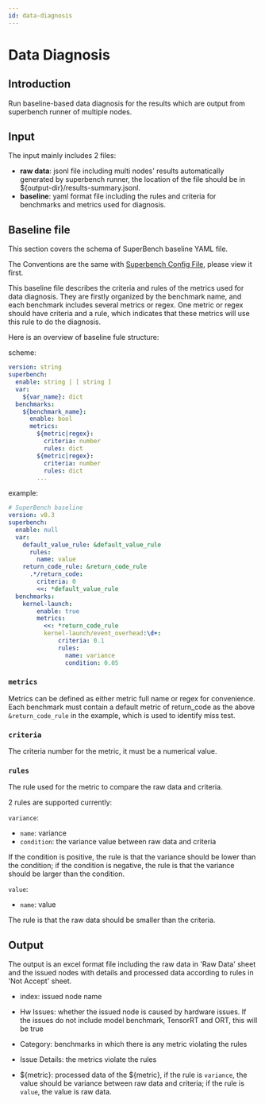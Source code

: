 ```yaml
---
id: data-diagnosis
---
```


# Data Diagnosis

## Introduction

Run baseline-based data diagnosis for the results which are output from superbench runner of multiple nodes.

## Input

The input mainly includes 2 files:

 - **raw data**: jsonl file including multi nodes' results automatically generated by superbench runner, the location of the file should be in ${output-dir}/results-summary.jsonl.
 - **baseline**: yaml format file including the rules and criteria for benchmarks and metrics used for diagnosis.

## Baseline file

This section covers the schema of SuperBench baseline YAML file.

The Conventions are the same with [Superbench Config File](https://microsoft.github.io/superbenchmark/docs/superbench-config), please view it first.

This baseline file describes the criteria and rules of the metrics used for data diagnosis. They are firstly organized by the benchmark name, and each benchmark includes several metrics or regex. One metric or regex should have criteria and a rule, which indicates that these metrics will use this rule to do the diagnosis.

Here is an overview of baseline fule structure:

scheme:
```yaml
version: string
superbench:
  enable: string | [ string ]
  var:
    ${var_name}: dict
  benchmarks:
    ${benchmark_name}: 
      enable: bool
      metrics:
        ${metric|regex}:
          criteria: number
          rules: dict
        ${metric|regex}:
          criteria: number
          rules: dict
        ...
```

example:
```yaml
# SuperBench baseline
version: v0.3
superbench:
  enable: null
  var:
    default_value_rule: &default_value_rule
      rules:
        name: value
    return_code_rule: &return_code_rule
      .*/return_code:
        criteria: 0
        <<: *default_value_rule
  benchmarks:
    kernel-launch:
        enable: true
        metrics:
          <<: *return_code_rule
          kernel-launch/event_overhead:\d+: 
              criteria: 0.1
              rules:
                name: variance
                condition: 0.05    
```

### `metrics`

Metrics can be defined as either metric full name or regex for convenience.
Each benchmark must contain a default metric of return_code as the above `&return_code_rule` in the example, which is used to identify miss test. 

### `criteria`

The criteria number for the metric, it must be a numerical value.

### `rules`

The rule used for the metric to compare the raw data and criteria.

2 rules are supported currently:

`variance`:

 - `name`: variance
 - `condition`: the variance value between raw data and criteria
  
If the condition is positive, the rule is that the variance should be lower than the condition; if the condition is negative, the rule is that the variance should be larger than the condition.


`value`:

 - `name`: value

The rule is that the raw data should be smaller than the criteria.

## Output

The output is an excel format file including the raw data in 'Raw Data' sheet and the issued nodes with details and processed data according to rules in 'Not Accept' sheet.

- index: issued node name

- Hw Issues: whether the issued node is caused by hardware issues. If the issues do not include model benchmark, TensorRT and ORT, this will be true

- Category: benchmarks in which there is any metric violating the rules

- Issue Details: the metrics violate the rules

- ${metric}: processed data of the ${metric}, if the rule is `variance`, the value should be variance between raw data and criteria; if the rule is `value`, the value is raw data.
